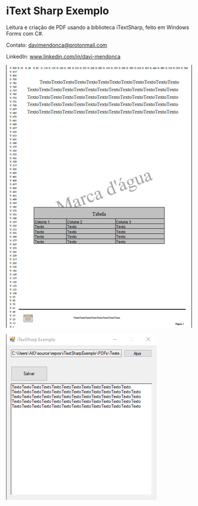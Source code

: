 # iText Sharp Exemplo

Leitura e criação de PDF usando a biblioteca iTextSharp, feito em Windows Forms com C#.

Contato: davimendonca@protonmail.com

LinkedIn: www.linkedin.com/in/davi-mendonca

![Imagem 1](https://github.com/NMDavi/iTextSharpExemplo/blob/master/paginaPDF1.png)

![Imagem 2](https://github.com/NMDavi/iTextSharpExemplo/blob/master/iTextSharpExemplo.png)
